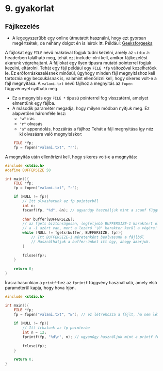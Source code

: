 # 9. gyakorlat

## Fájlkezelés

* A legegyszerűbb egy online útmutatót használni, hogy ezt gyorsan megértsétek, de néhány dolgot én is leírok itt. Például: [Geeksforgeeks](https://www.geeksforgeeks.org/basics-file-handling-c/)

A fájlokat egy `FILE` nevű makróval fogjuk tudni kezelni, amely az `stdio.h` headerben található meg, tehát ezt include-olni kell, amikor fájlkezelést akarunk végrehajtani.
A fájlokat egy ilyen típusra mutató pointerrel fogjuk kezelni, eltárolni. Tehát egy fájl például egy `FILE *fp` változóval kezelhetőek le.
Ez erőforráskezelésnek minősül, úgyhogy minden fájl megnyitáshoz kell tartoznia egy becsukásnak is, valamint ellenőrizni kell, hogy sikeres volt-e a fájl megnyitása.
A `valami.txt` nevű fájlhoz a megnyitás az `fopen` függvénnyel nyitható meg.
* Ez a megnyitás egy `FILE *` típusú pointerrel fog visszatérni, amelyet elmentünk egy fájlba.
* A második paraméter megadja, hogy milyen módban nyitjuk meg. Ez alapvetően háromféle lesz:
  * `"w"` írás
  * `"r"` olvasás
  * `"a"` appendolás, hozzáírás a fájlhoz
Tehát a fájl megnyitása így néz ki olvasásra való megnyitáskor:
```C
    FILE *fp;
    fp = fopen("valami.txt", "r");
```
A megnyitás után ellenőrizni kell, hogy sikeres volt-e a megnyitás:
```C
#include <stdio.h>
#define BUFFERSIZE 50

int main(){
    FILE *fp;
    fp = fopen("valami.txt", "r");

    if (NULL != fp){
        // Itt olvashatunk az fp pointerből
        int n;
        fscanf(fp, "%d", &n); // ugyanúgy használjuk mint a scanf függvényt, csak az első paraméternek berakjuk a FILE * pointert
        
        char buffer[BUFFERSIZE];
        // az fgets biztonságosan, legfeljebb BUFFERSIZE-1 karaktert olvas a fájlból, így ezt ajánlom használatra.
        // a -1 azért van, mert a lezáró '\0' karakter kerül a végére!
        while (NULL != fgets(buffer, BUFFERSIZE, fp)){
            // Itt BUFFERSIZE-1 méretenként beolvasunk a fájlból
            // Használhatjuk a buffer-ünket itt úgy, ahogy akarjuk.
        }
        
        fclose(fp);
    }
    
    return 0;
}
```

Írásra hasonlóan a `printf`-hez az `fprintf` függvény használható, amely első paraméterül kapja, hogy hova írjon.
```C
#include <stdio.h>

int main(){
    FILE *fp;
    fp = fopen("valami.txt", "w"); // ez létrehozza a fájlt, ha nem létezett, és ha létezett, felülírja üres fájllal!
    
    if (NULL != fp){
        // Itt írhatunk az fp pointerbe
        int n = 12;
        fprintf(fp, "%d\n", n); // ugyanúgy használjuk mint a printf függvényt, csak az első paraméternek berakjuk a FILE * pointert
        
        fclose(fp);
    }
    
    return 0;
}
```
